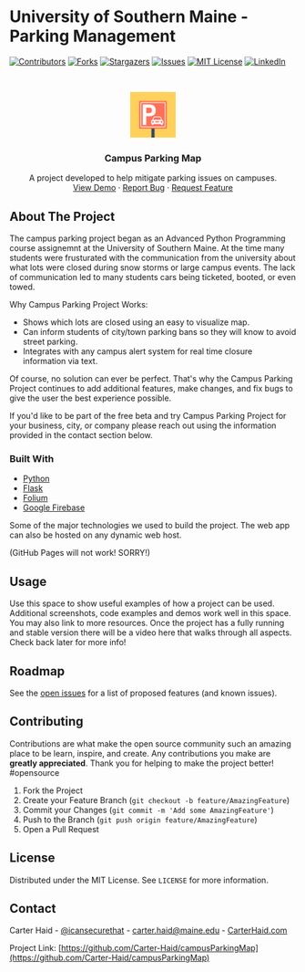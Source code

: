 # University of Southern Maine - Parking Management
[![Contributors][contributors-shield]][contributors-url]
[![Forks][forks-shield]][forks-url]
[![Stargazers][stars-shield]][stars-url]
[![Issues][issues-shield]][issues-url]
[![MIT License][license-shield]][license-url] 
[![LinkedIn][linkedin-shield]][linkedin-url]


<!-- PROJECT LOGO -->
<br/>
<p align="center">
  <a href="http://parkusm.com/">
    <img src="flaskr/static/images/parking_192x192.png" alt="Logo" width="80" height="80">
  </a>

  <h3 align="center">Campus Parking Map</h3>

  <p align="center">
    A project developed to help mitigate parking issues on campuses. 
    <br />
    <a href="http://parkusm.com/">View Demo</a>
    ·
    <a href="https://github.com/Carter-Haid/campusParkingMap/issues">Report Bug</a>
    ·
    <a href="https://github.com/Carter-Haid/campusParkingMap/issues">Request Feature</a>
  </p>
</p>


<!-- ABOUT THE PROJECT -->
## About The Project

The campus parking project began as an Advanced Python Programming course assignemnt at the University of Southern Maine. At the time many students were frusturated with the communication from the university about what lots were closed during snow storms or large campus events. The lack of communication led to many students cars being ticketed, booted, or even towed. 

Why Campus Parking Project Works:
* Shows which lots are closed using an easy to visualize map. 
* Can inform students of city/town parking bans so they will know to avoid street parking. 
* Integrates with any campus alert system for real time closure information via text.

Of course, no solution can ever be perfect. That's why the Campus Parking Project continues to add additional features, make changes, and fix bugs to give the user the best experience possible. 

If you'd like to be part of the free beta and try Campus Parking Project for your business, city, or company please reach out using the information provided in the contact section below. 

### Built With
* [Python](https://www.python.org/)
* [Flask](https://flask.palletsprojects.com/en/1.1.x/)
* [Folium](https://python-visualization.github.io/folium/)
* [Google Firebase](https://firebase.google.com/)

Some of the major technologies we used to build the project. The web app can also be hosted on any dynamic web host. 

(GitHub Pages will not work! SORRY!) 

<!-- USAGE EXAMPLES -->
## Usage

Use this space to show useful examples of how a project can be used. Additional screenshots, code examples and demos work well in this space. You may also link to more resources.
Once the project has a fully running and stable version there will be a video here that walks through all aspects. Check back later for more info!


<!-- ROADMAP -->
## Roadmap

See the [open issues](https://github.com/Carter-Haid/campusParkingMap/issues) for a list of proposed features (and known issues).



<!-- CONTRIBUTING -->
## Contributing

Contributions are what make the open source community such an amazing place to be learn, inspire, and create. Any contributions you make are **greatly appreciated**. Thank you for helping to make the project better! #opensource

1. Fork the Project
2. Create your Feature Branch (`git checkout -b feature/AmazingFeature`)
3. Commit your Changes (`git commit -m 'Add some AmazingFeature'`)
4. Push to the Branch (`git push origin feature/AmazingFeature`)
5. Open a Pull Request



<!-- LICENSE -->
## License

Distributed under the MIT License. See `LICENSE` for more information.



<!-- CONTACT -->
## Contact

Carter Haid - [@icansecurethat](https://twitter.com/icansecurethat) - carter.haid@maine.edu - [CarterHaid.com](https://carterhaid.com)

Project Link: [https://github.com/Carter-Haid/campusParkingMap](https://github.com/Carter-Haid/campusParkingMap)
 

<!-- MARKDOWN LINKS & IMAGES -->
<!-- https://www.markdownguide.org/basic-syntax/#reference-style-links -->
[contributors-shield]: https://img.shields.io/github/contributors/Carter-Haid/campusParkingMap.svg?style=for-the-badge
[contributors-url]: https://github.com/Carter-Haid/campusParkingMap/graphs/contributors
[forks-shield]: https://img.shields.io/github/forks/Carter-Haid/campusParkingMap.svg?style=for-the-badge
[forks-url]: https://github.com/Carter-Haid/campusParkingMap/network/members
[stars-shield]: https://img.shields.io/github/stars/Carter-Haid/campusParkingMap.svg?style=for-the-badge
[stars-url]: https://github.com/Carter-Haid/campusParkingMap/stargazers
[issues-shield]: https://img.shields.io/github/issues/Carter-Haid/campusParkingMap.svg?style=for-the-badge
[issues-url]: https://github.com/Carter-Haid/campusParkingMap/issues
[license-shield]: https://img.shields.io/github/license/Carter-Haid/campusParkingMap.svg?style=for-the-badge
[license-url]: https://github.com/Carter-Haid/campusParkingMap/master/LICENSE.txt
[linkedin-shield]: https://img.shields.io/badge/-LinkedIn-black.svg?style=for-the-badge&logo=linkedin&colorB=555
[linkedin-url]: https://www.linkedin.com/in/carterhaid/
[product-screenshot]: images/screenshot.png

